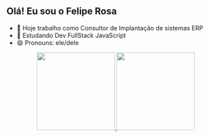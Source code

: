## Olá! Eu sou o Felipe Rosa

- 🔭 Hoje trabalho como Consultor de Implantação de sistemas ERP
- 🌱 Estudando Dev FullStack JavaScript
- 😄 Pronouns: ele/dele

<div align="center">
  <a href="https://github.com/felipqsquall">
  <img height="180em" src="https://github-readme-stats.vercel.app/api?username=felipqsquall&show_icons=true&theme=dracula&include_all_commits=true&count_private=true"/>
  <img height="180em" src="https://github-readme-stats.vercel.app/api/top-langs/?username=felipqsquall&layout=compact&langs_count=7&theme=dracula"/>
</div>

